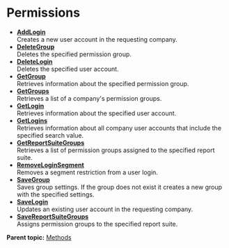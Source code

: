 # Permissions

 

-   **[AddLogin](../../methods/permissions/r_AddLogin.md)**  
 Creates a new user account in the requesting company.
-   **[DeleteGroup](../../methods/permissions/r_DeleteGroup.md)**  
Deletes the specified permission group.
-   **[DeleteLogin](../../methods/permissions/r_DeleteLogin.md)**  
Deletes the specified user account.
-   **[GetGroup](../../methods/permissions/r_GetGroup.md)**  
 Retrieves information about the specified permission group.
-   **[GetGroups](../../methods/permissions/r_GetGroups.md)**  
 Retrieves a list of a company's permission groups.
-   **[GetLogin](../../methods/permissions/r_GetLogin.md)**  
 Retrieves information about the specified user account.
-   **[GetLogins](../../methods/permissions/r_GetLogins.md)**  
 Retrieves information about all company user accounts that include the specified search value.
-   **[GetReportSuiteGroups](../../methods/permissions/r_GetReportSuiteGroups.md)**  
 Retrieves a list of permission groups assigned to the specified report suite.
-   **[RemoveLoginSegment](../../methods/permissions/r_RemoveLoginSegment.md)**  
Removes a segment restriction from a user login.
-   **[SaveGroup](../../methods/permissions/r_SaveGroup.md)**  
 Saves group settings. If the group does not exist it creates a new group with the specified settings.
-   **[SaveLogin](../../methods/permissions/r_SaveLogin.md)**  
 Updates an existing user account in the requesting company.
-   **[SaveReportSuiteGroups](../../methods/permissions/r_SaveReportSuiteGroups.md)**  
 Assigns permission groups to the specified report suite.

**Parent topic:** [Methods](../../methods/c_methods.md)

